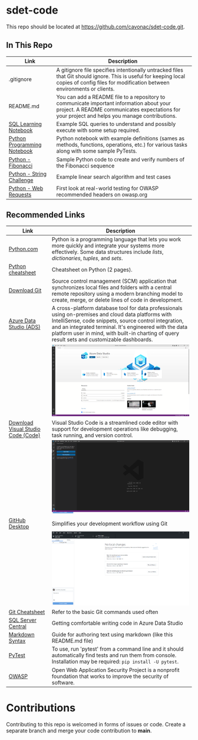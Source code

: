 # sdet-code
This repo should be located at https://github.com/cavonac/sdet-code.git. 

## In This Repo

| Link | Description |
| ---- | ----------- |
| .gitignore | A gitignore file specifies intentionally untracked files that Git should ignore. This is useful for keeping local copies of config files for modification between environments or clients.
| README.md | You can add a README file to a repository to communicate important information about your project. A README communicates expectations for your project and helps you manage contributions.
[SQL Learning Notebook](SqlLearning.ipynb) | Example SQL queries to understand and possibly execute with some setup required.
|[Python Programming Notebook](PythonProgramming.ipynb) | Python notebook with example definitions (sames as methods, functions, operations, etc.) for various tasks along with some sample PyTests.
| [Python - Fibonacci](test_fibonacci.py) | Sample Python code to create and verify numbers of the Fibonacci sequence
| [Python - String Challenge](test_string_challenges.py) | Example linear search algorithm and test cases
| [Python - Web Requests](test_web_requests.py) | First look at real-world testing for OWASP recommended headers on owasp.org

## Recommended Links
| Link | Description |
| ---- | ----------- |
| [Python.com](https://www.python.org/) | Python is a programming language that lets you work more quickly and integrate your systems more effectively. Some data structures include <i>lists</i>, <i>dictionaries</i>, <i>tuples</i>, and <i>sets</i>. 
| [Python cheatsheet](https://perso.limsi.fr/pointal/_media/python:cours:mementopython3-english.pdf) | Cheatsheet on Python (2 pages). 
| [Download Git](https://git-scm.com/downloads) | Source control management (SCM) application that synchronizes local files and folders with a central remote repository using a modern branching model to create, merge, or delete lines of code in development.
| [Azure Data Studio (ADS)](https://aka.ms/azuredatastudio) | A cross-platform database tool for data professionals using on-premises and cloud data platforms with IntelliSense, code snippets, source control integration, and an integrated terminal. It's engineered with the data platform user in mind, with built-in charting of query result sets and customizable dashboards. 
| |![](img/ads.png)
| [Download Visual Studio Code (Code)](https://code.visualstudio.com/Download) | Visual Studio Code is a streamlined code editor with support for development operations like debugging, task running, and version control. 
| |![](img/code.png)
| [GitHub Desktop](https://desktop.github.com) | Simplifies your development workflow using Git
| | ![](img/ghd.png)
| [Git Cheatsheet](https://training.github.com/downloads/github-git-cheat-sheet/) | Refer to the basic Git commands used often
|[SQL Server Central](https://www.sqlservercentral.com/articles/getting-comfortable-writing-code-in-azure-data-studio) | Getting comfortable writing code in Azure Data Studio
| [Markdown Syntax](https://www.markdownguide.org/basic-syntax) | Guide for authoring text using markdown (like this README.md file)
| [PyTest](https://www.pytest.org/) | To use, run 'pytest' from a command line and it should automatically find tests and run them from console. Installation may be required: <code>pip install -U pytest</code>. 
| [OWASP](https://owasp.org) | Open Web Application Security Project is a nonprofit foundation that works to improve the security of software.

# Contributions
Contributing to this repo is welcomed in forms of issues or code. Create a separate branch and merge your code contribution to **main**.